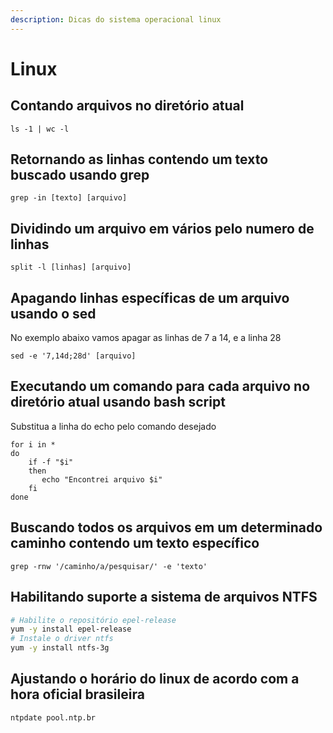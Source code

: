 ```yaml
---
description: Dicas do sistema operacional linux
---
```


# Linux

## Contando arquivos no diretório atual

```
ls -1 | wc -l
```

## Retornando as linhas contendo um texto buscado usando grep

```
grep -in [texto] [arquivo]
```

## Dividindo um arquivo em vários pelo numero de linhas

```
split -l [linhas] [arquivo]
```

## Apagando linhas específicas de um arquivo usando o sed

No exemplo abaixo vamos apagar as linhas de 7 a 14, e a linha 28

```
sed -e '7,14d;28d' [arquivo]
```

## Executando um comando para cada arquivo no diretório atual usando bash script

Substitua a linha do echo pelo comando desejado

```
for i in * 
do
    if -f "$i" 
    then
       echo "Encontrei arquivo $i"
    fi
done

```

## Buscando todos os arquivos em um determinado caminho contendo um texto específico

```
grep -rnw '/caminho/a/pesquisar/' -e 'texto'
```

## Habilitando suporte a sistema de arquivos NTFS

```bash
# Habilite o repositório epel-release
yum -y install epel-release
# Instale o driver ntfs
yum -y install ntfs-3g
```

## Ajustando o horário do linux de acordo com a hora oficial brasileira

```bash
ntpdate pool.ntp.br
```
